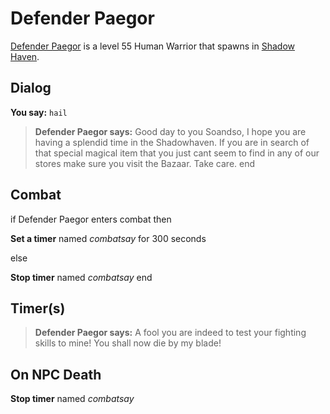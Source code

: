 # Defender Paegor



[Defender Paegor](/npc/150066) is a level 55 Human Warrior that spawns in [Shadow Haven](/zone/150).



## Dialog

**You say:** `hail`



>**Defender Paegor says:** Good day to you Soandso, I hope you are having a splendid time in the Shadowhaven. If you are in search of that special magical item that you just cant seem to find in any of our stores make sure you visit the Bazaar. Take care.
end



## Combat

if Defender Paegor enters combat  then


**Set a timer** named *combatsay* for 300 seconds

else


**Stop timer** named *combatsay*
end



## Timer(s)

>**Defender Paegor says:** A fool you are indeed to test your fighting skills to mine!  You shall now die by my blade!


## On NPC Death

**Stop timer** named *combatsay*
